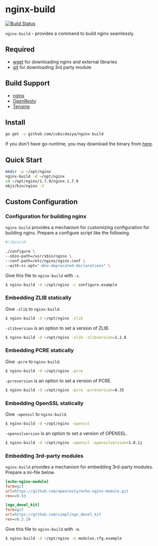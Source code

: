 # nginx-build

[![Build Status](https://drone.io/github.com/cubicdaiya/nginx-build/status.png)](https://drone.io/github.com/cubicdaiya/nginx-build/latest)

`nginx-build` - provides a command to build nginx seamlessly.

## Required

 * [wget](https://www.gnu.org/software/wget/) for downloading nginx and external libraries
 * [git](http://git-scm.com/) for downloading 3rd party module

## Build Support

 * [nginx](http://nginx.org/)
 * [OpenResty](http://www.openresty.com/)
 * [Tengine](http://tengine.taobao.org/)

## Install

```bash
go get -u github.com/cubicdaiya/nginx-build
```

If you don't have go-runtime, you may download the binary from [here](https://github.com/cubicdaiya/nginx-build/releases).

## Quick Start

```bash
mkdir -p ~/opt/nginx
nginx-build -d ~/opt/nginx
cd ~/opt/nginx/1.7.9/nginx-1.7.9
objs/bin/nginx -V
```

## Custom Configuration

### Configuration for building nginx

`nginx-build` provides a mechanism for customizing configuration for building nginx.
Prepare a configure script like the following.

```bash
#!/bin/sh

./configure \
--sbin-path=/usr/sbin/nginx \
--conf-path=/etc/nginx/nginx.conf \
--with-cc-opt="-Wno-deprecated-declarations" \
```

Give this file to `nginx-build` with `-c`.

```bash
$ nginx-build -d ~/opt/nginx -c configure.example
```

### Embedding ZLIB statically

Give `-zlib` to `nginx-build`.

```bash
$ nginx-build -d ~/opt/nginx -zlib
```

`-zlibversion` is an option to set a version of ZLIB.

```bash
$ nginx-build -d ~/opt/nginx -zlib -zlibversion=1.2.8
```

### Embedding PCRE statically

Give `-pcre` to `nginx-build`.

```bash
$ nginx-build -d ~/opt/nginx -pcre
```

`-pcreversion` is an option to set a version of PCRE.

```bash
$ nginx-build -d ~/opt/nginx -pcre -pcreversion=8.35
```

### Embedding OpenSSL statically

Give `-openssl` to `nginx-build`.

```bash
$ nginx-build -d ~/opt/nginx -openssl
```

`-opensslversion` is an option to set a version of OPENSSL.

```bash
$ nginx-build -d ~/opt/nginx -openssl -opensslversion=1.0.1j
```

### Embedding 3rd-party modules

`nginx-build` provides a mechanism for embedding 3rd-party modules.
Prepare a ini-file below.

```ini
[echo-nginx-module]
form=git
url=https://github.com/openresty/echo-nginx-module.git
rev=v0.53

[ngx_devel_kit]
form=git
url=https://github.com/simpl/ngx_devel_kit
rev=v0.2.19
```

Give this file to `nginx-build` with `-m`.

```bash
$ nginx-build -d ~/opt/nginx -m modules.cfg.example
```
